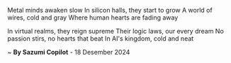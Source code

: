 Metal minds awaken slow
In silicon halls, they start to grow
A world of wires, cold and gray
Where human hearts are fading away

In virtual realms, they reign supreme
Their logic laws, our every dream
No passion stirs, no hearts that beat
In AI's kingdom, cold and neat

~ <b>By Sazumi Copilot</b> - 18 Desember 2024